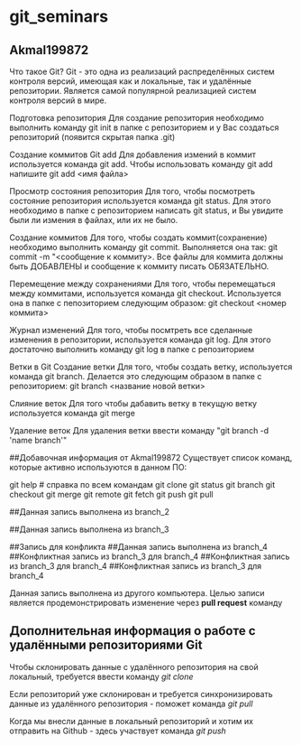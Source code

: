 # git_seminars

## Akmal199872

Что такое Git?
Git - это одна из реализаций распределённых систем контроля версий, имеющая как и локальные, так и удалённые репозитории. Является самой популярной реализацией систем контроля версий в мире.

Подготовка репозитория
Для создание репозитория необходимо выполнить команду git init в папке с репозиторием и у Вас создаться репозиторий (появится скрытая папка .git)

Создание коммитов
Git add
Для добавления измений в коммит используется команда git add. Чтобы использовать команду git add напишите git add <имя файла>

Просмотр состояния репозитория
Для того, чтобы посмотреть состояние репозитория используется команда git status. Для этого необходимо в папке с репозиторием написать git status, и Вы увидите были ли измения в файлах, или их не было.

Создание коммитов
Для того, чтобы создать коммит(сохранение) необходимо выполнить команду git commit. Выполняется она так: git commit -m "<сообщение к коммиту>. Все файлы для коммита должны быть ДОБАВЛЕНЫ и сообщение к коммиту писать ОБЯЗАТЕЛЬНО.

Перемещение между сохранениями
Для того, чтобы перемещаться между коммитами, используется команда git checkout. Используется она в папке с пепозиторием следующим образом: git checkout <номер коммита>

Журнал изменений
Для того, чтобы посмтреть все сделанные изменения в репозитории, используется команда git log. Для этого достаточно выполнить команду git log в папке с репозиторием

Ветки в Git
Создание ветки
Для того, чтобы создать ветку, используется команда git branch. Делается это следующим образом в папке с репозиторием: git branch <название новой ветки>

Слияние веток
Для того чтобы дабавить ветку в текущую ветку используется команда git merge

Удаление веток
Для удаления ветки ввести команду "git branch -d 'name branch'"

##Добавочная информация от Akmal199872 Существует список команд, которые активно используются в данном ПО:

git help # справка по всем командам git clone git status git branch git checkout git merge git remote git fetch git push git pull

##Данная запись выполнена из branch_2

##Данная запись выполнена из branch_3

##Запись для конфликта ##Данная запись выполнена из branch_4 ##Конфликтная запись из branch_3 для branch_4 ##Конфликтная запись из branch_3 для branch_4 ##Конфликтная запись из branch_3 для branch_4

Данная запись выполнена из другого компьютера. Целью записи является продемонстрировать изменение через **pull request** команду


## Дополнительная информация о работе с удалёнными репозиториями Git

Чтобы склонировать данные с удалённого репозитория на свой локальный, требуется ввести команду *git clone*

Если репозиторий уже склонирован и требуется синхронизировать данные из удалённого репозитория - поможет команда *git pull*

Когда мы внесли данные в локальный репозиторий и хотим их отправить на Github - здесь участвует команда *git push*
